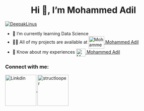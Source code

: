 <h1 align="center" dir="auto">Hi 👋, I’m Mohammed Adil</h1>
<p align="left" dir="auto">
   <a target="_blank" 
      rel="noopener noreferrer" 
      href="https://komarev.com/ghpvc/?username=mhd-adil&color=brightgreen">
     <img src="https://komarev.com/ghpvc/?username=mhd-adil&color=brightgreen" 
          alt="DeepakLinus" 
          data-canonical-src="https://komarev.com/ghpvc/?username=mhd-adil&color=brightgreen" 
          style="max-width: 100%;">
    
   </a>
 </p>
<ul dir="auto">
  
  <li>🌱 I’m currently learning Data Science</li>
  <li>👨‍💻 All of my projects are available at <a href="https://github.com/mhd-adil?tab=repositories">
    <img align="center" 
         src="https://github.githubassets.com/images/modules/logos_page/Octocat.png"
         alt="Mohammed Adil" height="40" width="50"  style="max-width: 100%;">
    Mohammed Adil
    </a>
  </li>
  <li>📄 Know about my experiences <a href="https://www.linkedin.com/in/mhd-adil/">
    <img align="center"
         src="https://github.githubassets.com/images/modules/site/icons/footer/linkedin.svg" 
         alt="Mohammed Adil" height="25" width="30"  style="max-width: 100%;">
    Mohammed Adil
    <a>
</li>
  </ul>
<h3 align="left" dir="auto">Connect with me:</h3>
<p align="left" dir="auto">
    <a href="https://www.linkedin.com/in/mhd-adil/" rel="nofollow">
      <img align="center" src="https://camo.githubusercontent.com/ee84a1d530439c16f6e5c935a43cfef27e67a8d372861fe8d8a0b3d7938676ac/68747470733a2f2f7374727563746c6f6f7065722e6769746875622e696f2f706f7274666f6c696f2f6173736574732f696d672f676966732f6c696e6b6564496e2e676966" 
           alt="Linkdin" 
           height="100" width="100" data-canonical-src="https://structlooper.github.io/portfolio/assets/img/gifs/linkedIn.gif" style="max-width: 100%;">
    </a>
    <a href="https://www.instagram.com/_mohammed.adil__/" rel="nofollow">
      <img align="center" src="https://camo.githubusercontent.com/be22d4bea67974e108e6a5b8cfaa239727901bf061119b58a7705292ab2de295/68747470733a2f2f7374727563746c6f6f7065722e6769746875622e696f2f706f7274666f6c696f2f6173736574732f696d672f676966732f696e7374612e676966" 
           alt="structlooper" 
           height="100" 
           width="100" data-canonical-src="https://structlooper.github.io/portfolio/assets/img/gifs/insta.gif" style="max-width: 100%;">
    </a>
</p>
 

    
    
